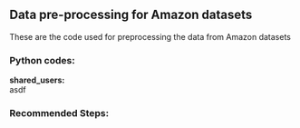 ## Data pre-processing for Amazon datasets
These are the code used for preprocessing the data from Amazon datasets
### Python codes:
**shared_users:**  
asdf

### Recommended Steps: 

